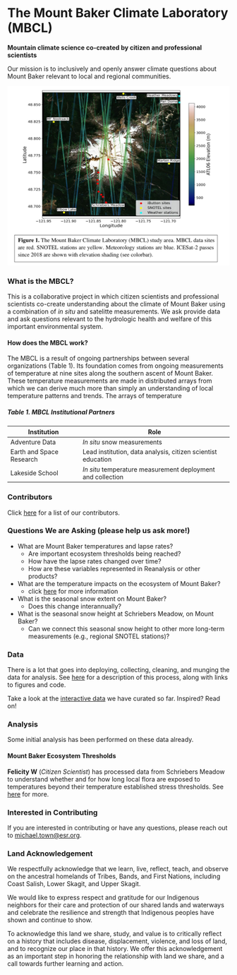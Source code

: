 # The Mount Baker Climate Laboratory (MBCL)

**Mountain climate science co-created by citizen and professional scientists**

Our mission is to inclusively and openly answer climate questions about Mount Baker relevant to local and regional communities. 

![MBCL_Overview](./images/MBCLprojectOverview.png "MBCL Overview")

### What is the MBCL?

This is a collaborative project in which citizen scientists and professional scientists co-create understanding about the climate of Mount Baker using a combination of *in situ* and satelitte measurements. We ask provide data and ask questions relevant to the hydrologic health and welfare of this important environmental system. 

#### How does the MBCL work?

The MBCL is a result of ongoing partnerships between several organizations (Table 1). Its foundation comes from ongoing measurements of temperature at nine sites along the southern ascent of Mount Baker. These temperature measurements are made in distributed arrays from which we can derive much more than simply an understanding of local temperature patterns and trends. The arrays of temperature 



##### Table 1. MBCL Institutional Partners

| Institution | Role |
| ------------- | ------------- |
| Adventure Data | *In situ* snow measurements |
| Earth and Space Research | Lead institution, data analysis, citizen scientist education |
| Lakeside School | *In situ* temperature measurement deployment and collection | 
 


### Contributors

Click [here](./contributors.md) for a list of our contributors.

### Questions We are Asking (please help us ask more!)
- What are Mount Baker temperatures and lapse rates?
  - Are important ecosystem thresholds being reached?
  - How have the lapse rates changed over time?
  - How are these variables represented in Reanalysis or other products?
- What are the temperature impacts on the ecosystem of Mount Baker?
  - click [here](./Environment/readme.md) for more information
- What is the seasonal snow extent on Mount Baker?
  - Does this change interannually?
- What is the seasonal snow height at Schriebers Meadow, on Mount Baker?
  - Can we connect this seasonal snow height to other more long-term measurements (e.g., regional SNOTEL stations)?  

### Data
There is a lot that goes into deploying, collecting, cleaning, and munging the data for analysis. See [here](./dataQualityDataMunging.md) for a description of this process, along with links to figures and code. 

Take a look at the [interactive data](./data/readme.md) we have curated so far. Inspired? Read on!

### Analysis
Some initial analysis has been performed on these data already. 

#### Mount Baker Ecosystem Thresholds
**Felicity W** (*Citizen Scientist*) has processed data from Schriebers Meadow to understand whether and for how long local flora are exposed to temperatures beyond their temperature established stress thresholds. See [here](./Environment/readme.md) for more.




### Interested in Contributing
If you are interested in contributing or have any questions, please reach out to michael.town@esr.org.

### Land Acknowledgement
We respectfully acknowledge that we learn, live, reflect, teach, and observe on the
ancestral homelands of Tribes, Bands, and First Nations, including Coast Salish, Lower
Skagit, and Upper Skagit.

We would like to express respect and gratitude for our Indigenous neighbors for their
care and protection of our shared lands and waterways and celebrate the resilience and
strength that Indigenous peoples have shown and continue to show.

To acknowledge this land we share, study, and value is to critically reflect on a history that includes disease,
displacement, violence, and loss of land, and to recognize our place in that history.
We offer this acknowledgement as an important step in honoring the relationship with land we
share, and a call towards further learning and action.
